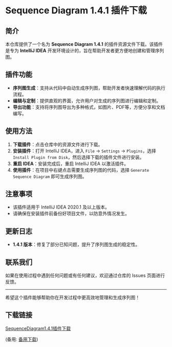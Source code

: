 # Sequence Diagram 1.4.1 插件下载

## 简介

本仓库提供了一个名为 **Sequence Diagram 1.4.1** 的插件资源文件下载。该插件是专为 **IntelliJ IDEA** 开发环境设计的，旨在帮助开发者更方便地创建和管理序列图。

## 插件功能

- **序列图生成**：支持从代码中自动生成序列图，帮助开发者快速理解代码的执行流程。
- **编辑与定制**：提供直观的界面，允许用户对生成的序列图进行编辑和定制。
- **导出功能**：支持将序列图导出为多种格式，如图片、PDF等，方便分享和文档编写。

## 使用方法

1. **下载插件**：点击仓库中的资源文件进行下载。
2. **安装插件**：打开 IntelliJ IDEA，进入 `File` -> `Settings` -> `Plugins`，选择 `Install Plugin from Disk`，然后选择下载的插件文件进行安装。
3. **重启 IDEA**：安装完成后，重启 IntelliJ IDEA 以激活插件。
4. **使用插件**：在项目中右键点击需要生成序列图的代码，选择 `Generate Sequence Diagram` 即可生成序列图。

## 注意事项

- 该插件适用于 IntelliJ IDEA 2020.1 及以上版本。
- 请确保在安装插件前备份好项目文件，以防意外情况发生。

## 更新日志

- **1.4.1 版本**：修复了部分已知问题，提升了序列图生成的稳定性。

## 联系我们

如果在使用过程中遇到任何问题或有任何建议，欢迎通过仓库的 Issues 页面进行反馈。

---

希望这个插件能够帮助你在开发过程中更高效地管理和生成序列图！

## 下载链接
[SequenceDiagram1.4.1插件下载](https://pan.quark.cn/s/23f5902ca0b2) 

(备用: [备用下载](https://pan.baidu.com/s/1oYfijLd--kgMLwG5PBwV-w?pwd=1234))
